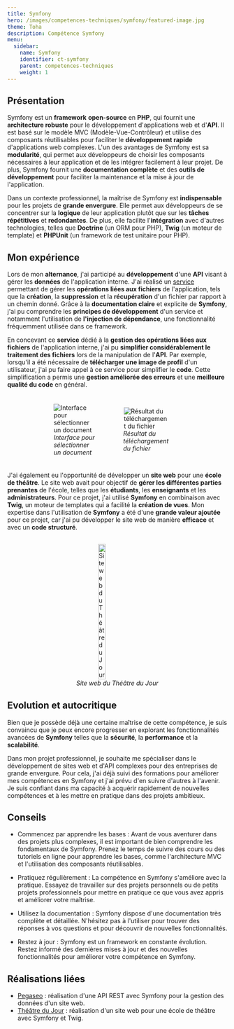 ```yaml
---
title: Symfony
hero: /images/competences-techniques/symfony/featured-image.jpg
theme: Toha
description: Compétence Symfony
menu:
  sidebar:
    name: Symfony
    identifier: ct-symfony
    parent: competences-techniques
    weight: 1
---
```


## Présentation
Symfony est un **framework** **open-source** en **PHP**, qui fournit une **architecture robuste** pour le développement d'applications web et d'**API**. Il est basé sur le modèle MVC (Modèle-Vue-Contrôleur) et utilise des composants réutilisables pour faciliter le **développement rapide** d'applications web complexes.
L'un des avantages de Symfony est sa **modularité**, qui permet aux développeurs de choisir les composants nécessaires à leur application et de les intégrer facilement à leur projet. De plus, Symfony fournit une **documentation complète** et des **outils de développement** pour faciliter la maintenance et la mise à jour de l'application.

Dans un contexte professionnel, la maîtrise de Symfony est **indispensable** pour les projets de **grande envergure**. Elle permet aux développeurs de se concentrer sur la **logique** de leur application plutôt que sur les **tâches répétitives** et **redondantes**. De plus, elle facilite l'**intégration** avec d'autres technologies, telles que **Doctrine** (un ORM pour PHP), **Twig** (un moteur de template) et **PHPUnit** (un framework de test unitaire pour PHP).

## Mon expérience
Lors de mon **alternance**, j'ai participé au **développement** d'une **API** visant à gérer les **données** de l'application interne. J'ai réalisé un [service](https://symfony.com/doc/current/service_container.html) permettant de gérer les **opérations liées aux fichiers** de l'application, tels que la **création**, la **suppression** et la **récupération** d'un fichier par rapport à un chemin donné. Grâce à la **documentation claire** et explicite de **Symfony**, j'ai pu comprendre les **principes de développement** d'un service et notamment l'utilisation de **l'injection de dépendance**, une fonctionnalité fréquemment utilisée dans ce framework.

En concevant ce **service** dédié à la **gestion des opérations liées aux fichiers** de l'application interne, j'ai pu **simplifier considérablement le traitement des fichiers** lors de la manipulation de l'**API**. Par exemple, lorsqu'il a été nécessaire de **télécharger une image de profil** d'un utilisateur, j'ai pu faire appel à ce service pour simplifier le **code**. Cette simplification a permis une **gestion améliorée des erreurs** et une **meilleure qualité du code** en général.

<div style="display: flex; flex-direction: row; align-items: center; justify-content: center; gap: 30px;">
    <div style="display: flex; flex-direction: column; align-items: center; justify-content: center; width: 20%">
        <img onclick="window.open('/images/competences-techniques/symfony/pegaseo-front.png')" src="/images/competences-techniques/symfony/pegaseo-front.png" style="align-self: center; cursor: pointer;" alt="Interface pour sélectionner un document" title="Cliquer pour zoomer" />
        <i>Interface pour sélectionner un document</i>
    </div>
    <div style="display: flex; flex-direction: column; align-items: center; justify-content: center; margin: 30px; width: 20%">
        <img onclick="window.open('/images/competences-techniques/symfony/pegaseo-back.png')" src="/images/competences-techniques/symfony/pegaseo-back.png" style="align-self: center; cursor: pointer;" alt="Résultat du téléchargement du fichier" title="Cliquer pour zoomer" />
        <i>Résultat du téléchargement du fichier</i>
    </div>
</div>

J'ai également eu l'opportunité de développer un **site web** pour une **école de théâtre**. Le site web avait pour objectif de **gérer les différentes parties prenantes** de l'école, telles que les **étudiants**, les **enseignants** et les **administrateurs**. Pour ce projet, j'ai utilisé **Symfony** en combinaison avec **Twig**, un moteur de templates qui a facilité la **création de vues**. Mon expertise dans l'utilisation de **Symfony** a été d'une **grande valeur ajoutée** pour ce projet, car j'ai pu développer le site web de manière **efficace** et avec un **code structuré**.

<div style="display: flex; flex-direction: column; align-items: center; justify-content: center; margin: 30px;">
  <img onclick="window.open('/images/competences-techniques/symfony/tea.png')" src="/images/competences-techniques/symfony/tea.png" width="20%" style="align-self: center; cursor: pointer;" alt="Site web du Théâtre du Jour" title="Cliquer pour zoomer" />
  <i>Site web du Théâtre du Jour</i>
</div>

## Evolution et autocritique
Bien que je possède déjà une certaine maîtrise de cette compétence, je suis convaincu que je peux encore progresser en explorant les fonctionnalités avancées de **Symfony** telles que la **sécurité**, la **performance** et la **scalabilité**.

Dans mon projet professionnel, je souhaite me spécialiser dans le développement de sites web et d'API complexes pour des entreprises de grande envergure. Pour cela, j'ai déjà suivi des formations pour améliorer mes compétences en Symfony et j'ai prévu d'en suivre d'autres à l'avenir. Je suis confiant dans ma capacité à acquérir rapidement de nouvelles compétences et à les mettre en pratique dans des projets ambitieux.

## Conseils
- Commencez par apprendre les bases : Avant de vous aventurer dans des projets plus complexes, il est important de bien comprendre les fondamentaux de Symfony. Prenez le temps de suivre des cours ou des tutoriels en ligne pour apprendre les bases, comme l'architecture MVC et l'utilisation des composants réutilisables.

- Pratiquez régulièrement : La compétence en Symfony s'améliore avec la pratique. Essayez de travailler sur des projets personnels ou de petits projets professionnels pour mettre en pratique ce que vous avez appris et améliorer votre maîtrise.

- Utilisez la documentation : Symfony dispose d'une documentation très complète et détaillée. N'hésitez pas à l'utiliser pour trouver des réponses à vos questions et pour découvrir de nouvelles fonctionnalités.

- Restez à jour : Symfony est un framework en constante évolution. Restez informé des dernières mises à jour et des nouvelles fonctionnalités pour améliorer votre compétence en Symfony.

## Réalisations liées
-   [Pegaseo](/posts/realisations/pegaseo) : réalisation d'une API REST avec Symfony pour la gestion des données d'un site web.
-   [Théâtre du Jour](/posts/realisations/theatre-du-jour) : réalisation d'un site web pour une école de théâtre avec Symfony et Twig.
